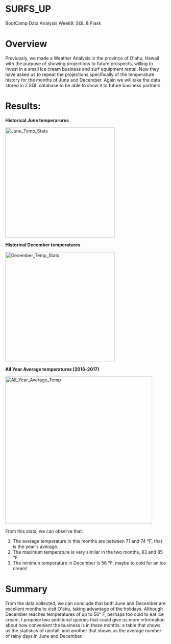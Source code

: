 # SURFS_UP
BootCamp Data Analysis Week9: SQL &amp; Flask

# Overview
Previuosly, we made a Weather Analysis in the province of O'ahu, Hawaii with the purpose of showing projections to future prospects, willing to invest in a small ice cream business and surf equipment rental. Now they have asked us to repeat the projections specifically of the temperature history for the months of June and December. Again we will take the data stored in a SQL database to be able to show it to future business partners.

# Results: 
**Historical June temperarures** 

<img width="343" alt="June_Temp_Stats" src="https://user-images.githubusercontent.com/102195803/171972480-62ff4c03-9bc1-443d-8401-812fdb87c717.png">

**Historical December temperatures**

<img width="343" alt="December_Temp_Stats" src="https://user-images.githubusercontent.com/102195803/171972485-b9a44625-07c2-4653-b802-9e509abdb466.png">

**All Year Average temperatures (2016-2017)**

<img width="460" alt="All_Year_Average_Temp" src="https://user-images.githubusercontent.com/102195803/171972833-b247f50a-8ffb-41eb-8656-81f33a54a209.png">

From this stats, we can observe that:
  1. The average temperature in this months are between 71 and 74 °F, that is the year´s average.
  2. The maximum temperature is very similar in the  two months, 83 and 85 °F.
  3. The minimun temperature in December is 56 °F, maybe to cold for an ice cream!
   
 # Summary
From the data collected, we can conclude that both June and December are excellent months to visit O'ahu, taking advantage of the holidays. Although December reaches temperatures of up to 56° F, perhaps too cold to eat ice cream, I propose two additional queries that could give us more information about how convenient the business is in these months: a table that shows us the statistics of rainfall, and another that shows us the average number of rainy days in June and December.
